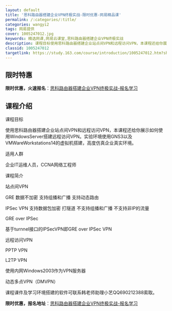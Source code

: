 ```yaml
---
layout: default
title: '思科路由器搭建企业VPN终极实战-限时优惠-网易精品课'
permalink: /:categories/:title/
categories: wangyi2
tags: 网易提供
cover: 1005247012.jpg
keywords: 精选网课,网易云课堂,思科路由器搭建企业VPN终极实战
description: 课程目标使用思科路由器搭建企业站点间VPN和远程访问VPN，本课程还给你展示如何使用WindowsServer搭建远程访
classid: 1005247012
targetlink: https://study.163.com/course/introduction/1005247012.htm?share=1&shareId=1025206652&utm_campaign=share&utm_medium=iphoneShare&utm_source=&utm_u=1025206652
---
```


## 限时特惠

**限时优惠，火速报名**：[思科路由器搭建企业VPN终极实战-报名学习](https://study.163.com/course/introduction/1005247012.htm?share=1&shareId=1025206652&utm_campaign=share&utm_medium=iphoneShare&utm_source=&utm_u=1025206652)

## 课程介绍

课程目标

使用思科路由器搭建企业站点间VPN和远程访问VPN，本课程还给你展示如何使用WindowsServer搭建远程访问VPN。实验环境使用GNS3以及VMWareWorkstations14的虚拟机搭建，高度仿真企业真实环境。

适用人群

企业IT运维人员，CCNA网络工程师

课程简介

站点间VPN

  GRE    数据不加密 支持组播和广播  支持动态路由

  IPSec VPN   支持数据包加密 打隧道 不支持组播和广播 不支持非IP的流量

  GRE over IPSec

  基于turnnel接口的IPSecVPN即GRE over IPSec VPN

远程访问VPN

  PPTP VPN

  L2TP VPN

  使用内网Windows2003作为VPN服务器

动态多点VPN（DMVPN）

课程课件及学习环境搭建的软件可联系韩老师助理小艺QQ690212388索取。

**限时优惠，报名地址**：[思科路由器搭建企业VPN终极实战-报名学习](https://study.163.com/course/introduction/1005247012.htm?share=1&shareId=1025206652&utm_campaign=share&utm_medium=iphoneShare&utm_source=&utm_u=1025206652)


